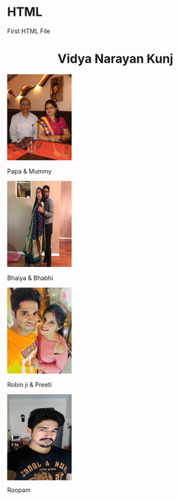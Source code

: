 # HTML
First HTML File
<!DOCTYPE html>
<html>
<body>

<h1 align="center">Vidya Narayan Kunj</h1>


<div class="img-with-text">
<img src="IMG_1.jpg"
alt="Papa & Mummy"
width="150" height="200">
<p>Papa & Mummy</p1>
</div>

<div class="img-with-text">
<img src="IMG_2.jpg"
alt="Bhaiya & Bhabhi"
width="150" height="200">
<p>Bhaiya & Bhabhi</p1>
</div>

<div class="img-with-text">
<img src="IMG_3.jpg"
alt="Robin ji & Preeti"
width="150" height="200">
<p>Robin ji & Preeti</p1>
</div>


<img src="IMG_4.jpg"
alt="Roopam"
align="top"
width="150" height="200">
<p>Roopam</p1>
</div>


</body>
</html>
